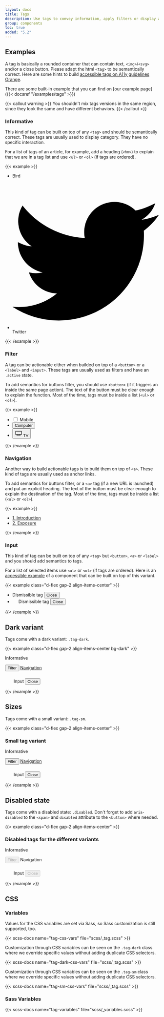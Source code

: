 ```yaml
---
layout: docs
title: Tags
description: Use tags to convey information, apply filters or display a selection of items.
group: components
toc: true
added: "5.2"
---
```


## Examples

A tag is basically a rounded container that can contain text, `<img>`/`<svg>` and/or a close button. Please adapt the html `<tag>` to be semantically correct. Here are some hints to build [accessible tags on A11y guidelines Orange](https://a11y-guidelines.orange.com/en/web/components-examples/tags/).

There are some built-in example that you can find on [our example page]({{< docsref "/examples/tags" >}})

{{< callout warning >}}
You shouldn't mix tags versions in the same region, since they look the same and have different behaviors.
{{< /callout >}}

### Informative

This kind of tag can be built on top of any `<tag>` and should be semantically correct. These tags are usually used to display category. They have no specific interaction.

For a list of tags of an article, for example, add a heading (`<hn>`) to explain that we are in a tag list and use `<ul>` or `<ol>` (if tags are ordered).

{{< example >}}
<ul class="list-unstyled m-0 d-flex gap-2 flex-wrap m-0">
  <li><p class="tag">Bird</p></li>
  <li>
    <p class="tag">
      <svg xmlns='http://www.w3.org/2000/svg' viewBox='0 0 32 32'><path d='M32 7a13 13 0 01-3.8 1.1 6.6 6.6 0 003-3.6c-1.4.7-2.8 1.3-4.3 1.6a6.6 6.6 0 00-11.1 6A18.6 18.6 0 012.2 5a6.6 6.6 0 002 8.9c-1 0-2-.4-3-.9v.1c0 3.2 2.4 5.9 5.4 6.5a6.6 6.6 0 01-3 0 6.6 6.6 0 006.1 4.6A13.2 13.2 0 010 27.1a18.6 18.6 0 0028.7-16.6C30 9.5 31.1 8.4 32 7z'/></svg>
      Twitter
    </p>
  </li>
</ul>
{{< /example >}}

### Filter

A tag can be actionable either when builded on top of a `<button>` or a `<label>` and `<input>`. These tags are usually used as filters and have an `.active` state.

To add semantics for buttons filter, you should use `<button>` (if it triggers an inside the same page action). The text of the button must be clear enough to explain the function.
Most of the time, tags must be inside a list (`<ul>` or `<ol>`).

{{< example >}}
<ul class="list-unstyled d-flex gap-2 flex-wrap m-0">
  <li>
    <input type="checkbox" class="btn-check" id="btncheck" autocomplete="off">
    <label class="tag" for="btncheck">Mobile</label>
  </li>
  <li><button class="tag">Computer</button></li>
  <li>
    <button class="tag active">
      <svg width="1.5rem" height="1.5rem" viewBox="0 0 1000 1000" aria-hidden="true" focusable="false">
        <path fill="currentColor" d="M75,200V720H225v80H775V720H925V200H75ZM500,755a30,30,0,1,1,30-30A30,30,0,0,1,500,755Zm365-95H135V260H865V660Z"></path>
      </svg>
      TV
    </button>
  </li>
</ul>
{{< /example >}}

### Navigation

Another way to build actionable tags is to build them on top of `<a>`. These kind of tags are usually used as anchor links.

To add semantics for buttons filter, or a `<a>` tag (if a new URL is launched) and put an explicit heading. The text of the button must be clear enough to explain the destination of the tag.
Most of the time, tags must be inside a list (`<ul>` or `<ol>`).

{{< example >}}
<ul class="list-unstyled d-flex gap-2 flex-wrap m-0">
  <li><a class="tag" href="#">1. Introduction</a></li>
  <li><a class="tag" href="#">2. Exposure</a></li>
</ul>
{{< /example >}}

### Input

This kind of tag can be built on top of any `<tag>` but `<button>`, `<a>` or `<label>` and you should add semantics to tags.

For a list of selected items use `<ul>` or `<ol>` (if tags are ordered). Here is an [accessible example](https://a11y-guidelines.orange.com/en/web/components-examples/tags/examples/filter-by-brand/) of a component that can be built on top of this variant.

{{< example class="d-flex gap-2 align-items-center" >}}
<ul class="list-unstyled d-flex gap-2 flex-wrap m-0">
  <li class="tag" id="labelTag1">
    Dismissible tag
    <button class="close" aria-labelledby="labelTag1"><span class="visually-hidden">Close</span></button>
  </li>
  <li class="tag" id="labelTag2">
    <svg width="1rem" height="1rem" fill="currentColor" aria-hidden="true" focusable="false">
      <use xlink:href="/docs/{{< param docs_version >}}/assets/img/boosted-sprite.svg#buy"/>
    </svg>
    Dismissible tag
    <button class="close" aria-labelledby="labelTag2"><span class="visually-hidden">Close</span></button>
  </li>
</ul>
{{< /example >}}

## Dark variant

Tags come with a dark variant: `.tag-dark`.

{{< example class="d-flex gap-2 align-items-center bg-dark" >}}
<p class="tag tag-dark">Informative</p>
<button class="tag tag-dark">Filter</button>
<a class="tag tag-dark" href="#">Navigation</a>
<p class="tag tag-dark" id="labelTag3">
  <svg fill="currentColor" width="1.5rem" height="1.5rem" aria-hidden="true" focusable="false">
    <use xlink:href="/docs/{{< param docs_version >}}/assets/img/boosted-sprite.svg#buy"/>
  </svg>
  Input
  <button class="close" aria-labelledby="labelTag3"><span class="visually-hidden">Close</span></button>
</p>
{{< /example >}}

## Sizes

Tags come with a small variant: `.tag-sm`.

{{< example class="d-flex gap-2 align-items-center" >}}
<h3 class="visually-hidden">Small tag variant</h3>
<p class="tag tag-sm">Informative</p>
<button class="tag tag-sm">Filter</button>
<a class="tag tag-sm" href="#">Navigation</a>
<p class="tag tag-sm" id="labelTag4">
  <svg fill="currentColor" width="1.5rem" height="1.5rem" aria-hidden="true" focusable="false">
    <use xlink:href="/docs/{{< param docs_version >}}/assets/img/boosted-sprite.svg#buy"/>
  </svg>
  Input
  <button class="close" aria-labelledby="labelTag4"><span class="visually-hidden">Close</span></button>
</p>
{{< /example >}}

## Disabled state

Tags come with a disabled state: `.disabled`. Don't forget to add `aria-disabled` to the `<span>` and `disabled` attribute to the `<button>` where needed.

{{< example class="d-flex gap-2 align-items-center" >}}
<h3 class="visually-hidden">Disabled tags for the different variants</h3>
<p class="tag disabled" aria-disabled="true">Informative</p>
<button class="tag" disabled>Filter</button>
<a class="tag disabled">Navigation</a>
<p class="tag disabled" id="labelTag5" aria-disabled="true">
  <svg fill="currentColor" width="1.5rem" height="1.5rem" aria-hidden="true" focusable="false">
    <use xlink:href="/docs/{{< param docs_version >}}/assets/img/boosted-sprite.svg#buy"/>
  </svg>
  Input
  <button class="close" aria-labelledby="labelTag5" disabled><span class="visually-hidden">Close</span></button>
</p>
{{< /example >}}

## CSS

### Variables

Values for the CSS variables are set via Sass, so Sass customization is still supported, too.

{{< scss-docs name="tag-css-vars" file="scss/_tag.scss" >}}

Customization through CSS variables can be seen on the `.tag-dark` class where we override specific values without adding duplicate CSS selectors.

{{< scss-docs name="tag-dark-css-vars" file="scss/_tag.scss" >}}

Customization through CSS variables can be seen on the `.tag-sm` class where we override specific values without adding duplicate CSS selectors.

{{< scss-docs name="tag-sm-css-vars" file="scss/_tag.scss" >}}

### Sass Variables

{{< scss-docs name="tag-variables" file="scss/_variables.scss" >}}

